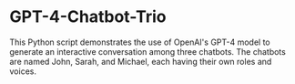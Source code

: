 # GPT-4-Chatbot-Trio
This Python script demonstrates the use of OpenAI's GPT-4 model to generate an interactive conversation among three chatbots. The chatbots are named John, Sarah, and Michael, each having their own roles and voices.
